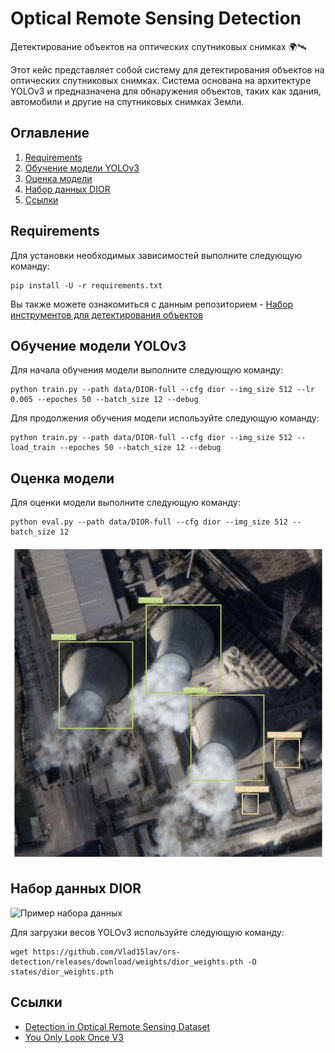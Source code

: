 # Optical Remote Sensing Detection
Детектирование объектов на оптических спутниковых снимках 🌍🛰

Этот кейс представляет собой систему для детектирования объектов на оптических спутниковых снимках. Система основана на архитектуре YOLOv3 и предназначена для обнаружения объектов, таких как здания, автомобили и другие на спутниковых снимках Земли.

## Оглавление
1. [Requirements](https://github.com/Vlad15lav/ors-detection#requirements)
2. [Обучение модели YOLOv3](https://github.com/Vlad15lav/ors-detection#обучение-модели-yolov3)
3. [Оценка модели](https://github.com/Vlad15lav/ors-detection#оценка-модели)
4. [Набор данных DIOR](https://github.com/Vlad15lav/ors-detection#набор-данных-dior)
5. [Ссылки](https://github.com/Vlad15lav/ors-detection#ссылки)

## Requirements
Для установки необходимых зависимостей выполните следующую команду:
```
pip install -U -r requirements.txt
```

Вы также можете ознакомиться с данным репозиторием - [Набор инструментов для детектирования объектов](https://github.com/Vlad15lav/ObjectDetection-Toolkit)

## Обучение модели YOLOv3
Для начала обучения модели выполните следующую команду:
```
python train.py --path data/DIOR-full --cfg dior --img_size 512 --lr 0.005 --epoches 50 --batch_size 12 --debug
```
Для продолжения обучения модели используйте следующую команду:
```
python train.py --path data/DIOR-full --cfg dior --img_size 512 --load_train --epoches 50 --batch_size 12 --debug
```

## Оценка модели
Для оценки модели выполните следующую команду:
```
python eval.py --path data/DIOR-full --cfg dior --img_size 512 --batch_size 12
```

![Пример детектирования](/images/test.gif)

## Набор данных DIOR
![Пример набора данных](/images/diorset.png)

Для загрузки весов YOLOv3 используйте следующую команду:

```
wget https://github.com/Vlad15lav/ors-detection/releases/download/weights/dior_weights.pth -O states/dior_weights.pth
```

## Ссылки
- [Detection in Optical Remote Sensing Dataset](https://arxiv.org/ftp/arxiv/papers/1909/1909.00133.pdf)
- [You Only Look Once V3](https://arxiv.org/pdf/1804.02767.pdf)
